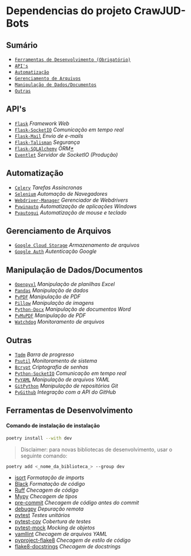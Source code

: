 # Dependencias do projeto CrawJUD-Bots

## Sumário

- [`Ferramentas de Desenvolvimento (Obrigatório)`](#ferramentas-de-desenvolvimento)
- [`API's`](#apis)
- [`Automatização`](#automatização)
- [`Gerenciamento de Arquivos`](#gerenciamento-de-arquivos)
- [`Manipulação de Dados/Documentos`](#manipulação-de-dadosdocumentos)
- [`Outras`](#outras)

## API's

- [`Flask`](https://flask.palletsprojects.com/en/stable/) _Framework Web_
- [`Flask-SocketIO`](https://flask-socketio.readthedocs.io/en/latest/) _Comunicação em tempo real_
- [`Flask-Mail`](https://pythonhosted.org/Flask-Mail/) _Envio de e-mails_
- [`Flask-Talisman`](https://github.com/GoogleCloudPlatform/flask-talisman) _Segurança_
- [`Flask-SQLAlchemy`](https://flask-sqlalchemy.palletsprojects.com/en/latest/) _ORM[\*](https://www.treinaweb.com.br/blog/o-que-e-orm)_
- [`Eventlet`](https://eventlet.net/doc/) _Servidor de SocketIO (Produção)_

## Automatização

- [`Celery`](https://docs.celeryproject.org/en/stable/) _Tarefas Assíncronas_
- [`Selenium`](https://www.selenium.dev/documentation/) _Automação de Navegadores_
- [`Webdriver-Manager`](https://github.com/SergeyPirogov/webdriver_manager) _Gerenciador de Webdrivers_
- [`Pywinauto`](https://pywinauto.readthedocs.io/en/latest/) _Automatização de aplicações Windows_
- [`Pyautogui`](https://pyautogui.readthedocs.io/en/latest/) _Automatização de mouse e teclado_

## Gerenciamento de Arquivos

- [`Google Cloud Storage`](https://googleapis.dev/python/storage/latest/index.html) _Armazenamento de arquivos_
- [`Google Auth`](https://google-auth.readthedocs.io/en/latest/) _Autenticação Google_

## Manipulação de Dados/Documentos

- [`Openpyxl`](https://openpyxl.readthedocs.io/en/stable/) _Manipulação de planilhas Excel_
- [`Pandas`](https://pandas.pydata.org/docs/) _Manipulação de dados_
- [`PyPDF`](https://pypdf.readthedocs.io/en/latest/) _Manipulação de PDF_
- [`Pillow`](https://pillow.readthedocs.io/en/stable/) _Manipulação de imagens_
- [`Python-Docx`](https://python-docx.readthedocs.io/en/latest/) _Manipulação de documentos Word_
- [`PyMuPDF`](https://pymupdf.readthedocs.io/en/latest/) _Manipulação de PDF_
- [`Watchdog`](https://python-watchdog.readthedocs.io/en/latest/) _Monitoramento de arquivos_

## Outras

- [`Tqdm`](https://tqdm.github.io/) _Barra de progresso_
- [`Psutil`](https://psutil.readthedocs.io/en/latest/) _Monitoramento de sistema_
- [`Bcrypt`](https://pypi.org/project/bcrypt/) _Criptografia de senhas_
- [`Python-SocketIO`](https://python-socketio.readthedocs.io/en/latest/) _Comunicação em tempo real_
- [`PyYAML`](https://pyyaml.org/wiki/PyYAMLDocumentation) _Manipulação de arquivos YAML_
- [`GitPython`](https://gitpython.readthedocs.io/en/stable/) _Manipulação de repositórios Git_
- [`PyGithub`](https://pygithub.readthedocs.io/en/latest/) _Integração com a API do GitHub_

## Ferramentas de Desenvolvimento

#### Comando de instalação de instalação

```bash
poetry install --with dev
```

> Disclaimer: para novas bibliotecas de desenvolvimento, usar o seguinte comando:

```bash
poetry add <_nome_da_biblioteca_> --group dev
```

- [isort](https://pycqa.github.io/isort/) _Formatação de imports_
- [Black](https://black.readthedocs.io/en/stable/) _Formatação de código_
- [Ruff](https://beta.ruff.rs/docs/) _Checagem de código_
- [Mypy](https://mypy.readthedocs.io/en/stable/) _Checagem de tipos_
- [pre-commit](https://pre-commit.com/) _Checagem de código antes do commit_
- [debugpy](https://github.com/microsoft/debugpy) _Depuração remota_
- [pytest](https://docs.pytest.org/en/stable/) _Testes unitários_
- [pytest-cov](https://pytest-cov.readthedocs.io/en/latest/) _Cobertura de testes_
- [pytest-mock](https://pytest-mock.readthedocs.io/en/latest/) _Mocking de objetos_
- [yamllint](https://yamllint.readthedocs.io/en/stable/) _Checagem de arquivos YAML_
- [pyproject-flake8](https://flake8.pycqa.org/en/latest/) _Checagem de estilo de código_
- [flake8-docstrings](https://pypi.org/project/flake8-docstrings/) _Checagem de docstrings_
